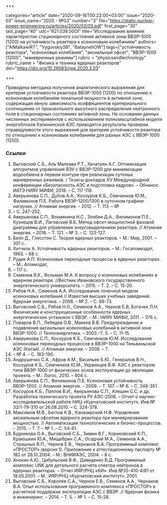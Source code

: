 +++

categories="article"
date="2020-09-16T00:22:00+03:00"
issue="2020-03"
issue_name="2020 - №03"
number="3"
file="https://static.nuclear-power-engineering.ru/articles/2020/03/03.pdf"
first_page="30"
last_page="40"
udc="621.039.50OI"
title="Исследование влияния характеристик стационарного состояния активной зоны ВВЭР-1000 (1200) на устойчивость реактора к ксеноновым колебаниям"
authors=["AlMalkawiRT", "VygovskiySB", "BataynehOW"]
tags=["устойчивость реактора", "ксеноновые колебания", "аксиальный офсет", "ВВЭР-1000 (1200)", "маневренные режимы"]
rubric = "physicsandtechnology"
rubric_name = "Физика и техника ядерных реакторов"
doi="https://doi.org/10.26583/npe.2020.3.03"

+++

Приведена методика получения аналитического выражения для критерия устойчивости реактора ВВЭР-1000 (1200) по отношению к ксеноновым колебаниям локальной мощности в активной зоне, содержащая явную зависимость коэффициентов критериального соотношения от произвольного высотного распределения нейтронного поля в стационарных состояниях активной зоны. На основании данных численных экспериментов с использованием полномасштабной модели энергоблоков Калининской АЭС приводятся результаты проверки справедливости этого выражения для критерия устойчивости реактора по отношению к ксеноновым колебаниям для разных АЭС с ВВЭР-1000 (1200).

### Ссылки

1. Выговский С.Б., Аль Малкави Р.Т., Хачатрян А.Г. Оптимизация алгоритмов управления ЯЭУ с ВВЭР-1200 для минимизации водообмена в первом контуре при реализации сутоных маневренных режимов. / Тезисы докладов XV Международной конференции «Безопасность АЭС и подготовка кадров». – Обнинск: ИАТЭ НИЯУ МИФИ, 2018. – С. 117-119.
2. Аверьянова С.П., Дубов А.А., Косоуров К.Б., Семченков Ю.М., Филимонов П.Е. Работа ВВЭР-1200/1300 в суточном графике нагрузки. // Атомная энергия. – 2012. – Т. 113. – №
5. – С. 247-252.
3. Аверьянова С.П., Вохмянина Н.С., Злобин Д.А., Филимонов П.Е., Кузнецов В.И., Лаговский В.Б. Метод офсет-мощностной фазовой диаграммы для управления энерговыделением реактора. // Атомная энергия. – 2016. – Т. 121. – № 3. – С. 123-127.
4. Белл Д., Глесстон С. Теория ядерных реакторов. – М.: Мир, 2001. – 301 с.
5. Хитчкок А. Устойчивость ядерных реакторов. – М.: Госатомиздат, 1963. – 68 с.
6. Рудик А.П. Ксеноновые переходные процессы в ядерных реакторах. – М.: Атомиздат,
1974. – 117 с.
7. Семенов В.К., Вольман М.А. К вопросу о ксеноновых колебаниях в ядерном реакторе. //Вестник Ивановского государственного энергетического университета. – 2015. – Т. 2. – С. 15-20.
8. Рябов Н.А., Семенов А.А. Исследование точечной модели ксеноновых колебаний // Известия высших учебных заведений. Ядерная энергетика. – 2006. – № 2. – С. 66-73.
9. Выговский С.Б., Рябов Н.О., Семенов А.А., Чернов Е.В, Богачек Л.Н. Физические и конструкционные особенности ядерных энергетических установок с ВВЭР. – М.: НИЯУ МИФИ, 2011. – 376 с.
10. Поваров В.П., Лебедев О.В., Макеев В.В. Предупреждение и подавление аксиальных ксеноновых колебаний в активной зоне ВВЭР-1000. // Теплоэнергетика. – 2003.–Т. 5. – С. 11-15.
11. Аверьянова С.П., Косоуров К.Б., Семченков Ю.М. Исследование ксеноновых переходных процессов в ВВЭР-1000 на Тяньваньской АЭС (Китай). // Атомная энергия. – 2008. – Т.
105. – № 4. – С. 183-190.
12. Андрушечко С.А., Афров А.М., Васильев Б.Ю., Генералов В.Н., Косоуров К.Б., Семченков Ю.М., Украинцев В.Ф. АЭС с реактором типа ВВЭР-1000 от физических основ эксплуатации до эволюции проекта. – М.: Логос, 2010. – 604 с.
13. Аверьянова С.П., Филимонов П.Е. Ксеноновая устойчивость ВВЭР-1200. // Атомная энергия. – 2009. – Т. 107. – № 6. – С. 348-351.
14. Косоуров К.Б., Паплов В.И., Аверьянова С.П., Алешин С.С. и др. Разработка технического проекта РУ АЭС-2006. – Отчет о научно-исследовательской работе НИЦ «Курчатовский институт». Инв.№ 32/1-79-310 от 26.08.2010. – С. 324-378.
15. Максимов М.В., Беглов К.В., Каназирский Н.Ф. Управление аксиальным офсетом ядерного реактора при маневрировании мощностью. // Автоматизация технологических и бизнес-процессов. – 2015. – Т. 7. – № 1. – С. 54-61.
16. Будникова О.А., Выговский С.Б., Зимин В.Г., Кориковский К.П., Краюшкин Ю.А., Мище6рин С.А., Осадчий М.А., Семенов А.А., Страшных В.П., Чернов Е.В., Чернаков В.А. Программный комплекс «ПРОСТОР» (версия 1). Приложение к аттестационному паспорту № 182 от 28.10.2004. – М.: ВНИИАЭС, 2004. – 8 c.
17. Анохин А.Ю., Цибульский В.Ф., Давиденко В.Д. Программный комплекс UNK для детального расчета спектра нейтронов в ядерных реакторах. – Отчет ИЯР/РНЦ «КИ». Инв.№35-410-4/81 от 18.05.2001. – М.: ИЯР/РНЦ «Курчатовский институт», 2001.
18. Выговский С.Б., Королев С.А., Чернов Е.В., Семенов А.А., Чернаков В.А. Опыт использования программного комплекса «ПРОСТОР» в расчетной поддержке эксплуатации АЭС с ВВЭР. // Ядерная физика и инжиниринг. – 2014. – Т. 5. – № 1. – С. 15-28.